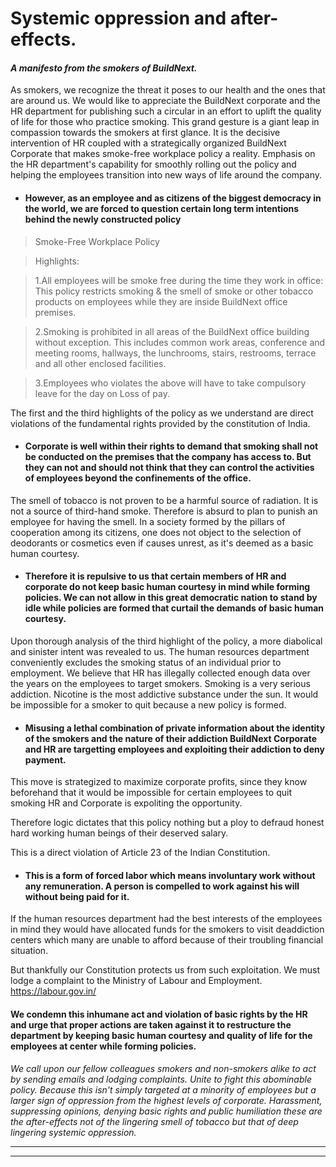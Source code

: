 


# Systemic oppression and after-effects.
#### *A manifesto from the smokers of BuildNext.*


As smokers, we recognize the threat it poses to our health and the ones that are around us. We would like to appreciate the BuildNext corporate and the HR department for publishing such a circular in an effort to uplift the quality of life for those who practice smoking. This grand gesture is a giant leap in compassion towards the smokers at first glance. It is the decisive intervention of HR coupled with a strategically organized BuildNext Corporate that makes smoke-free workplace policy a reality. Emphasis on the HR department's capability for smoothly rolling out the policy and helping the employees transition into new ways of life around the company.

- #### **However, as an employee and as citizens of the biggest democracy in the world, we are forced to question certain long term intentions behind the newly constructed policy**


> Smoke-Free Workplace Policy

> Highlights:

> 1.All employees will be smoke free during the time they work in office: This policy restricts smoking & the smell of smoke or other tobacco products on employees while they are inside BuildNext office premises.

> 2.Smoking is prohibited in all areas of the BuildNext office building without exception. This includes common work areas, conference and meeting rooms, hallways, the lunchrooms, stairs, restrooms, terrace and all other enclosed facilities. 

> 3.Employees who violates the above will have to take compulsory leave for the day on Loss of pay. 


The first and the third highlights of the policy as we understand are direct violations of the fundamental rights provided by the constitution of India.

- #### Corporate is well within their rights to demand that smoking shall not be conducted on the premises that the company has access to. But they can not and should not think that they can control the activities of employees beyond the confinements of the office.


The smell of tobacco is not proven to be a harmful source of radiation. It is not a source of third-hand smoke. Therefore is absurd to plan to punish an employee for having the smell. In a society formed by the pillars of cooperation among its citizens, one does not object to the selection of deodorants or cosmetics even if causes unrest, as it's deemed as a basic human courtesy. 

- #### Therefore it is repulsive to us that certain members of HR and corporate do not keep basic human courtesy in mind while forming policies. We can not allow in this great democratic nation to stand by idle while policies are formed that curtail the demands of basic human courtesy.



 Upon thorough analysis of the third highlight of the policy, a more diabolical and sinister intent was revealed to us. The human resources department conveniently excludes the smoking status of an individual prior to employment. We believe that HR has illegally collected enough data over the years on the employees to target smokers. Smoking is a very serious addiction. Nicotine is the most addictive substance under the sun. It would be impossible for a smoker to quit because a new policy is formed. 

- #### Misusing a lethal combination of private information about the identity of the smokers and the nature of their addiction BuildNext Corporate and HR are targetting employees and exploiting their addiction to deny payment.

This move is strategized to maximize corporate profits, since they know beforehand that it would be impossible for certain employees to quit smoking HR and Corporate is expoliting the opportunity.

Therefore logic dictates that this policy nothing but a ploy to defraud honest hard working human beings of their deserved salary.

This is a direct violation of Article 23 of the Indian Constitution. 

- #### This is a form of forced labor which means involuntary work without any remuneration. A person is compelled to work against his will without being paid for it.


If the human resources department had the best interests of the employees in mind they would have allocated funds for the smokers to visit deaddiction centers which many are unable to afford because of their troubling financial situation.


But thankfully our Constitution protects us from such exploitation.
We must lodge a complaint to the Ministry of Labour and Employment. https://labour.gov.in/

#### We condemn this inhumane act and violation of basic rights by the HR  and urge that proper actions are taken against it to  restructure the department by keeping basic human courtesy and quality of life for the employees at center while forming policies.

*We call upon our fellow colleagues smokers and non-smokers alike to act by sending emails and lodging complaints. Unite to fight this abominable policy. Because this isn't simply targeted at a minority of employees but a larger sign of oppression from the highest levels of corporate. Harassment, suppressing opinions, denying basic rights and public humiliation these are the after-effects not of the lingering smell of tobacco but that of deep lingering systemic oppression.*

------------


------------
